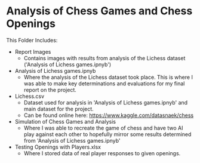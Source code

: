 # Analysis of Chess Games and Chess Openings
This Folder Includes:
* Report Images
  * Contains images with results from analysis of the Lichess dataset ('Analysis of Lichess games.ipnyb')
* Analysis of Lichess games.ipnyb
  * Where the analysis of the Lichess dataset took place. This is where I was able to make key determinations and evaluations for my final report on the project.
* Lichess.csv
  * Dataset used for analysis in 'Analysis of Lichess games.ipnyb' and main dataset for the project.
  * Can be found online here: https://www.kaggle.com/datasnaek/chess
* Simulation of Chess Games and Analysis
  * Where I was able to recreate the game of chess and have two AI play against each other to hopefully mirror some results determined from 'Analysis of Lichess games.ipnyb'
* Testing Openings with Players.xlsx
  * Where I stored data of real player responses to given openings.
